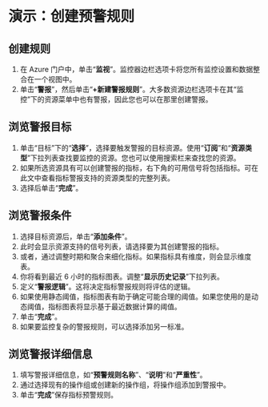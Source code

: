 # 演示：创建预警规则

## 创建规则

1. 在 Azure 门户中，单击“**监视**”。监控器边栏选项卡将您所有监控设置和数据整合在一个视图中。
2. 单击“**警报**”，然后单击“**+新建警报规则**”。大多数资源边栏选项卡在其“监控”下的资源菜单中也有警报，因此您也可以在那里创建警报。

## 浏览警报目标

1. 单击“目标”下的“**选择**”，选择要触发警报的目标资源。使用“**订阅**”和“**资源类型**”下拉列表查找要监控的资源。您也可以使用搜索栏来查找您的资源。
2. 如果所选资源具有可以创建警报的指标，右下角的可用信号将包括指标。可在此文中查看指标警报支持的资源类型的完整列表。
3. 选择后单击“**完成**”。

## 浏览警报条件

1. 选择目标资源后，单击“**添加条件**”。
2. 此时会显示资源支持的信号列表，请选择要为其创建警报的指标。
3. 或者，通过调整时期和聚合来细化指标。如果指标具有维度，则会显示维度表。 
4. 你将看到最近 6 小时的指标图表。调整“**显示历史记录**”下拉列表。
5. 定义“**警报逻辑**”。这将决定指标警报规则将评估的逻辑。
6. 如果使用静态阈值，指标图表有助于确定可能合理的阈值。如果您使用的是动态阈值，指标图表将显示基于最近数据计算的阈值。
7. 单击“**完成**”。
8. 如果要监控复杂的警报规则，可以选择添加另一标准。 

## 浏览警报详细信息

1. 填写警报详细信息，如“**预警规则名称**”、“**说明**”和“**严重性**”。
2. 通过选择现有的操作组或创建新的操作组，将操作组添加到警报中。
3. 单击“**完成**”保存指标预警规则。
